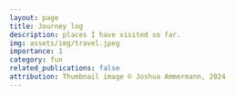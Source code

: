 ```yaml
---
layout: page
title: Journey log
description: places I have visited so far.
img: assets/img/travel.jpeg
importance: 1
category: fun
related_publications: false
attribution: Thumbnail image © Joshua Ammermann, 2024
---
```


<!-- Travel Map will be here -->
<div id="map"></div>

<script src="https://d3js.org/d3.v5.min.js"></script>
<script src="https://cdn.jsdelivr.net/npm/topojson@3.0.0/dist/topojson.min.js"></script>
<!-- <script src="assets/js/map.js"></script> -->

<script src="https://cdn.jsdelivr.net/npm/versor@0.2/dist/versor.min.js"></script>

<script src="{{ '/assets/js/map.js' | relative_url }}"></script>
